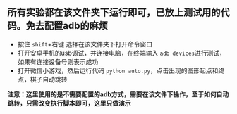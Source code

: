 ## 所有实验都在该文件夹下运行即可，已放上测试用的代码。免去配置adb的麻烦

- 按住 `shift`+右键  选择在该文件夹下打开命令窗口
- 打开安卓手机的usb调试，并连接电脑，在终端输入 `adb devices`进行测试，如果有连接设备号则表示成功
- 打开微信小游戏，然后运行代码 `python auto.py`，点击出现的图形起点和终点，棋子自动跳转

**注意：这里使用的是不需要配置的adb方式，需要在该文件下操作，至于如何自动跳转，只需改变执行脚本即可，这里只做演示**
